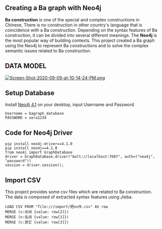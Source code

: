 Creating a Ba graph with Neo4j
----------------------------------------------------------------------------------
 **Ba construction** is one of the special and complex constructions in Chinese, There is no construction in other country's language
that is coincidence with a Ba construction. Depending on the syntax features of Ba construction, it can be divided into several different meanings.
The **Neo4j** is the most popular way of building contexts. This project created a Ba graph using the Neo4j to represent Ba constructions and to solve the complex semantic issues related to Ba construction.


DATA MODEL
-----------------------------------------------------------------------------------
[![Screen-Shot-2020-09-09-at-10-14-24-PM.png](https://i.postimg.cc/hP6VVTLR/Screen-Shot-2020-09-09-at-10-14-24-PM.png)](https://postimg.cc/ZCP9S9sw)

Setup Database
-----------------------------------------------------------------------------------
Install [Neo4j 4.1](https://neo4j.com/download/) on your desktop, input Username and Password

```
Username = bagraph_database
PASSWORD = sera1234
```

Code for Neo4j Driver
-----------------------------------------------------------------------------------
```
pip install neo4j-driver==4.1.0
pip install neo4j==4.1.0
from neo4j import GraphDatabase
driver = GraphDatabase.driver("bolt://localhost:7687", auth=("neo4j", "password"))
session = driver.session();
```

Import CSV
------------------------------------------------------------------------------------
This project provides some csv files which are related to Ba construction. The data is composed of extracted syntax features using Jieba.
```
LOAD CSV FROM "file:///import/把nv作.csv" AS row
MERGE (v:动词 {value: row[2]})
MERGE (n:名词 {value: row[1]})
MERGE (c:其它 {value: row[3]})
```



